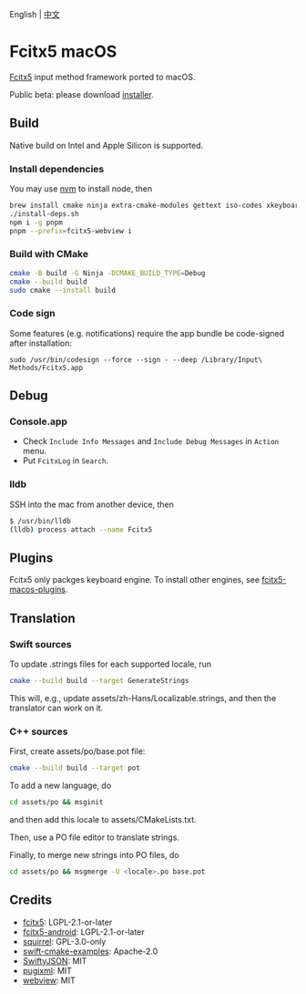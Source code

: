 English
|
[中文](README.zh-CN.md)

# Fcitx5 macOS

[Fcitx5](https://github.com/fcitx/fcitx5) input method framework ported to macOS.

Public beta: please download [installer](https://github.com/fcitx-contrib/fcitx5-macos-installer).

## Build
Native build on Intel and Apple Silicon is supported.

### Install dependencies
You may use [nvm](https://github.com/nvm-sh/nvm)
to install node, then

```sh
brew install cmake ninja extra-cmake-modules gettext iso-codes xkeyboardconfig nlohmann-json
./install-deps.sh
npm i -g pnpm
pnpm --prefix=fcitx5-webview i
```

### Build with CMake
```sh
cmake -B build -G Ninja -DCMAKE_BUILD_TYPE=Debug
cmake --build build
sudo cmake --install build
```

### Code sign
Some features (e.g. notifications) require the app bundle be code-signed after installation:
```
sudo /usr/bin/codesign --force --sign - --deep /Library/Input\ Methods/Fcitx5.app
```

## Debug
### Console.app
* Check `Include Info Messages` and `Include Debug Messages` in `Action` menu.
* Put `FcitxLog` in `Search`.

### lldb
SSH into the mac from another device, then
```sh
$ /usr/bin/lldb
(lldb) process attach --name Fcitx5
```

## Plugins
Fcitx5 only packges keyboard engine.
To install other engines, see [fcitx5-macos-plugins](https://github.com/fcitx-contrib/fcitx5-macos-plugins).

## Translation

### Swift sources
To update .strings files for each supported locale, run
```sh
cmake --build build --target GenerateStrings
```

This will, e.g., update assets/zh-Hans/Localizable.strings, and then the translator can work on it.

### C++ sources
First, create assets/po/base.pot file:
```sh
cmake --build build --target pot
```

To add a new language, do
```sh
cd assets/po && msginit
```
and then add this locale to assets/CMakeLists.txt.

Then, use a PO file editor to translate strings.

Finally, to merge new strings into PO files, do
```sh
cd assets/po && msgmerge -U <locale>.po base.pot
```

## Credits
* [fcitx5](https://github.com/fcitx/fcitx5): LGPL-2.1-or-later
* [fcitx5-android](https://github.com/fcitx5-android/fcitx5-android): LGPL-2.1-or-later
* [squirrel](https://github.com/rime/squirrel): GPL-3.0-only
* [swift-cmake-examples](https://github.com/apple/swift-cmake-examples): Apache-2.0
* [SwiftyJSON](https://github.com/SwiftyJSON/SwiftyJSON): MIT
* [pugixml](https://github.com/zeux/pugixml): MIT
* [webview](https://github.com/webview/webview): MIT
